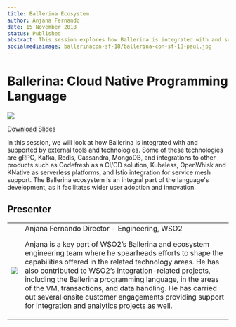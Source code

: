 ```yaml
---
title: Ballerina Ecosystem
author: Anjana Fernando
date: 15 November 2018
status: Published
abstract: This session explores how Ballerina is integrated with and supported by external tools and technologies.
socialmediaimage: ballerinacon-sf-18/ballerina-con-sf-18-paul.jpg
---
```

<script src="/js/ballerina-form.js?03"></script><link rel="stylesheet" href="/css/webinar-page.css"></link><link rel="stylesheet" href="/css/ballerinacon-page.css"></link>

<div class="col-xs-12 col-sm-12 col-md-9 col-lg-9" style="padding:0;">
<h1>Ballerina: Cloud Native Programming Language</h1>
</div>
<div class="col-xs-12 col-sm-12 col-md-3 col-lg-3" style="padding:0;">
<a href="https://con.ballerina.io/" target="_blank"><img class="cInlineLogo" src="https://con.ballerina.io/wp-content/themes/ballerinacon/images/bcon-logo.png"/></a>
</div>
<!-- <div class="col-xs-12 col-sm-12 col-md-12 col-lg-12 cConVideoContainer">
<div class="embed-responsive embed-responsive-16by9">
<iframe class="embed-responsive-item" src="https://www.youtube.com/embed/-lA3KD3ostU" frameborder="0" allow="autoplay; encrypted-media" allowfullscreen></iframe>
</div>
</div> -->

<div class="clearfix"></div>

<a class="cBallerina-io-Home-main-download-button cGuidesDownloadButton cDownloadSlides" target="_blank" href="https://www.slideshare.net/ballerinaslides/ballerina-ecosystem">Download Slides</a>

<div class="clearfix"></div>

In this session, we will look at how Ballerina is integrated with and supported by external tools and technologies. Some of these technologies are gRPC, Kafka, Redis, Cassandra, MongoDB, and integrations to other products such as Codefresh as a CI/CD solution, Kubeless, OpenWhisk and KNative as serverless platforms, and Istio integration for service mesh support. The Ballerina ecosystem is an integral part of the language's development, as it facilitates wider user adoption and innovation.

## Presenter

<table class="cWebinarPresenter">
    <tr>
        <td class="cWebinarPresenterPic"><img src="//con.ballerina.io/wp-content/themes/ballerinacon/images/speakers/paul.jpg"/></td>
        <td class="cWebinarPresenterBio">
      <span class="cPresenterName">Anjana Fernando</span>
      <span class="cPresenterTitle">Director - Engineering, WSO2 </span>
       <p>Anjana is a key part of WSO2’s Ballerina and ecosystem engineering team where he spearheads efforts to shape the capabilities offered in the related technology areas. He has also contributed to WSO2’s integration-related projects, including the Ballerina programming language, in the areas of the VM, transactions, and data handling. He has carried out several onsite customer engagements providing support for integration and analytics projects as well.</p></td>
    </tr>

</table>

</div>
</div>
